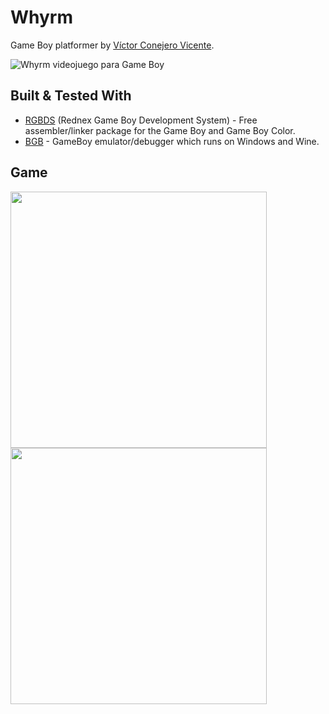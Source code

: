 # Whyrm
Game Boy platformer by [Víctor Conejero Vicente](https://github.com/vcv8).

![Whyrm videojuego para Game Boy](https://user-images.githubusercontent.com/15247360/178310970-0fee4772-79c9-4e15-86b0-db4dbe46771b.png)

## Built & Tested With

* [RGBDS](https://github.com/rednex/rgbds) (Rednex Game Boy Development System) - Free assembler/linker package for the Game Boy and Game Boy Color.
* [BGB](http://bgb.bircd.org/) - GameBoy emulator/debugger which runs on Windows and Wine.

## Game

<p float="left">
  <img src="https://i.imgur.com/78qUhAxl.jpg" width="410" />
  <img src="https://i.imgur.com/PlE1Beal.jpg" width="410" /> 
</p>
